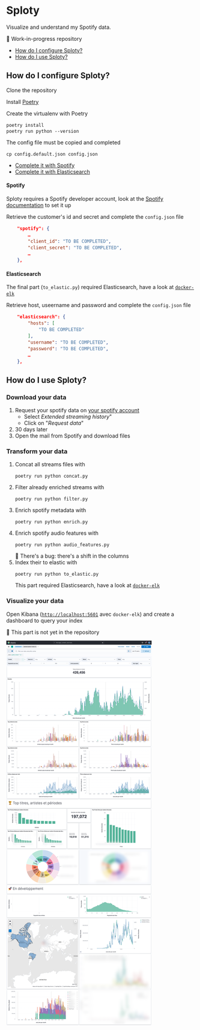 # Sploty

Visualize and understand my Spotify data.

🚧 Work-in-progress repository

- [How do I configure Sploty?](#how-do-i-configure-sploty)
- [How do I use Sploty?](#how-do-i-use-sploty)

## How do I configure Sploty? 

Clone the repository

Install [Poetry](https://python-poetry.org)

Create the virtualenv with Poetry

```shell
poetry install
poetry run python --version
```

The config file must be copied and completed

```shell
cp config.default.json config.json
```

- [Complete it with Spotify](#spotify)
- [Complete it with Elasticsearch](#elasticsearch)

#### Spotify

Sploty requires a Spotify developer account, look at the [Spotify documentation](https://developer.spotify.com/documentation/web-api/tutorials/getting-started) to set it up

Retrieve the customer's id and secret and complete the `config.json` file

```json
    "spotify": {
        …
        "client_id": "TO BE COMPLETED",
        "client_secret": "TO BE COMPLETED",
        …
    },
```

#### Elasticsearch

The final part (`to_elastic.py`) required Elasticsearch, have a look at [`docker-elk`](https://github.com/deviantony/docker-elk)

Retrieve host, useername and password and complete the `config.json` file

```json
    "elasticsearch": {
        "hosts": [
            "TO BE COMPLETED"
        ],
        "username": "TO BE COMPLETED",
        "password": "TO BE COMPLETED",
        …
    },
```

## How do I use Sploty?

### Download your data

1. Request your spotify data on [your spotify account](https://www.spotify.com/account/privacy/)
   - Select *Extended streaming history*"
   - Click on "*Request data*"
2. 30 days later
3. Open the mail from Spotify and download files

### Transform your data 

1. Concat all streams files with
   ```shell
   poetry run python concat.py
   ```
2. Filter already enriched streams with
   ```shell
   poetry run python filter.py
   ```
3. Enrich spotify metadata with
   ```shell
   poetry run python enrich.py
   ```
4. Enrich spotify audio features with 
   ```shell
   poetry run python audio_features.py
   ```
   :bug: There's a bug: there's a shift in the columns
5. Index their to elastic with
   ```shell
   poetry run python to_elastic.py
   ```
   This part required Elasticsearch, have a look at [`docker-elk`](https://github.com/deviantony/docker-elk)

### Visualize your data

Open Kibana ([`http://localhost:5601`](http://localhost:5601) avec `docker-elk`) and create a dashboard to query your index

🚧 This part is not yet in the repository

![Image of a sample of Kibana board](img/kibana_board.png)
